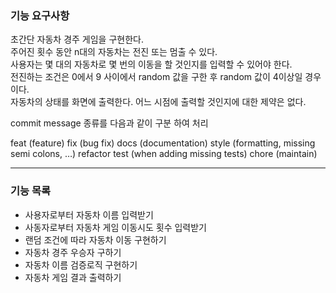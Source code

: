 ### 기능 요구사항

초간단 자동차 경주 게임을 구현한다.  
주어진 횟수 동안 n대의 자동차는 전진 또는 멈출 수 있다.  
사용자는 몇 대의 자동차로 몇 번의 이동을 할 것인지를 입력할 수 있어야 한다.  
전진하는 조건은 0에서 9 사이에서 random 값을 구한 후 random 값이 4이상일 경우이다.  
자동차의 상태를 화면에 출력한다. 어느 시점에 출력할 것인지에 대한 제약은 없다.   

commit message 종류를 다음과 같이 구분 하여 처리 

feat (feature)
fix (bug fix)
docs (documentation)
style (formatting, missing semi colons, …)
refactor
test (when adding missing tests)
chore (maintain)

----
### 기능 목록

- 사용자로부터 자동차 이름 입력받기
- 사동자로부터 자동차 게임 이동시도 횟수 입력받기
- 랜덤 조건에 따라 자동차 이동 구현하기 
- 자동차 경주 우승자 구하기 
- 자동차 이름 검증로직 구현하기
- 자동차 게임 결과 출력하기 